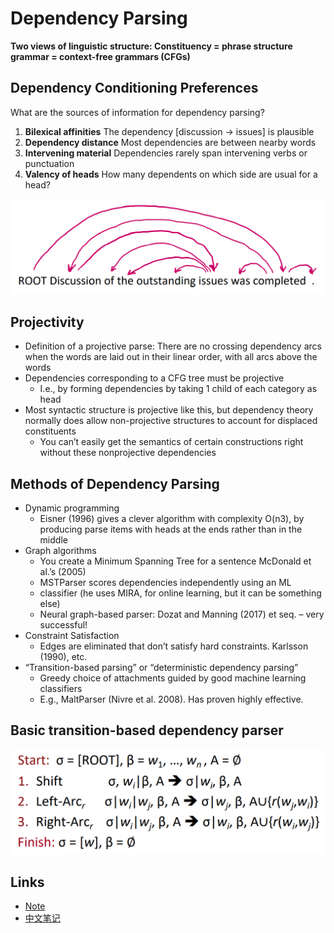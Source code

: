 # Dependency Parsing

**Two views of linguistic structure: Constituency = phrase  structure grammar = context-free grammars (CFGs)**

## Dependency Conditioning Preferences

What are the sources of information for dependency parsing? 

1. **Bilexical affinities** 	The dependency [discussion -> issues] is plausible 
2. **Dependency distance** Most dependencies are between nearby words 
3. **Intervening material** Dependencies rarely span intervening verbs or punctuation
4. **Valency of heads** How many dependents on which side are usual for a head?

![](../../Images/CS224N/image-20220121183902201.png)

## Projectivity

- Definition of a projective parse: There are no crossing dependency arcs when the  words are laid out in their linear order, with all arcs above the words 
- Dependencies corresponding to a CFG tree must be projective 
  - I.e., by forming dependencies by taking 1 child of each category as head 
- Most syntactic structure is projective like this, but dependency theory normally does  allow non-projective structures to account for displaced constituents 
  - You can’t easily get the semantics of certain constructions right without these  nonprojective dependencies

## Methods of Dependency Parsing

- Dynamic programming 
  - Eisner (1996) gives a clever algorithm with complexity O(n3), by producing parse items  with heads at the ends rather than in the middle 
- Graph algorithms 
  - You create a Minimum Spanning Tree for a sentence McDonald et al.’s (2005) 
  - MSTParser scores dependencies independently using an ML  
  - classifier (he uses MIRA, for online learning, but it can be something else) 
  - Neural graph-based parser: Dozat and Manning (2017) et seq. – very successful! 
- Constraint Satisfaction  
  - Edges are eliminated that don’t satisfy hard constraints. Karlsson (1990), etc. 
- “Transition-based parsing” or “deterministic dependency parsing” 
  - Greedy choice of attachments guided by good machine learning classifiers
  -  E.g., MaltParser (Nivre et al. 2008). Has proven highly effective.

## Basic transition-based dependency parser

![](../../Images/CS224N/image-20220121184202856.png)



## Links

- [Note](https://web.stanford.edu/class/cs224n/readings/cs224n-2019-notes04-dependencyparsing.pdf)
- [中文笔记](https://zhuanlan.zhihu.com/p/66268929)



